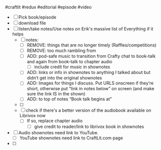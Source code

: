 #craftlit #redux #editorial #episode #video 
- [ ] Pick book/episode
- [ ] download file
- [ ] listen/take notes/Use notes on Erik's massive list of Everything if it helps
	- [ ] notes: 
		- [ ] REMOVE: things that are no longer timely (Raffles/competitions)
		- [ ] REMOVE: too much rambling from 
		- [ ] ADD: pod-safe music to transition from Crafty chat to book-talk and again from book-talk to chapter audio
			- [ ] include credit for music in shownotes
		- [ ] ADD: links or info in shownotes to anything I talked about but didn’t get into the original shownotes
		- [ ] ADD: Images for things I discuss. Put URLS onscreen if they’re short, otherwise put “link in notes below” on screen (and make sure the link IS in the shown)
		- [ ] ADD: to top of notes “Book talk begins at”
	- [ ] 
	- [ ] check if there's a better version of the audiobook available on Librivox now
		- [ ] If so, replace chapter audio
			- [ ] give credit to reader/link to librivox book in shownotes
- [ ] Audio shownotes need link to YouTube. 
	- [ ] YouTube shownotes need link to CraftLit.com page
- [ ] 